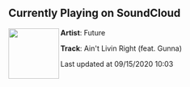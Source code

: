 ## Currently Playing on SoundCloud

[<img align="left" width="100" src="https://i1.sndcdn.com/artworks-mGi0sPhAHHQf-0-t50x50.jpg">](https://soundcloud.com/futureisnow/aint-livin-right-feat-gunna?in=futureisnow/sets/future-juice-wrld-present-wrld)

**Artist**: Future 

**Track**: Ain't Livin Right (feat. Gunna)

Last updated at 09/15/2020 10:03
